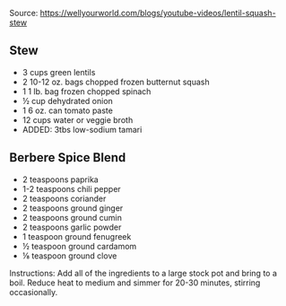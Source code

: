 Source: https://wellyourworld.com/blogs/youtube-videos/lentil-squash-stew

## Stew
- 3 cups green lentils
- 2 10-12 oz. bags chopped frozen butternut squash
- 1 1 lb. bag frozen chopped spinach
- ½ cup dehydrated onion
- 1 6 oz. can tomato paste
- 12 cups water or veggie broth
- ADDED: 3tbs low-sodium tamari

## Berbere Spice Blend
- 2 teaspoons paprika
- 1-2 teaspoons chili pepper
- 2 teaspoons coriander
- 2 teaspoons ground ginger
- 2 teaspoons ground cumin
- 2 teaspoons garlic powder
- 1 teaspoon ground fenugreek
- ½ teaspoon ground cardamom
- ⅛ teaspoon ground clove

Instructions:
Add all of the ingredients to a large stock pot and bring to a boil. Reduce heat to medium and simmer for 20-30 minutes, stirring occasionally.

